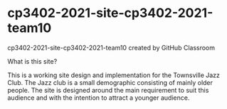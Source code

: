 # cp3402-2021-site-cp3402-2021-team10

cp3402-2021-site-cp3402-2021-team10 created by GitHub Classroom

What is this site?

This is a working site design and implementation for the Townsville Jazz Club. The Jazz club is a small demographic consisting of mainly older people. The site is designed around the main requirement to suit this audience and with the intention to attract a younger audience.